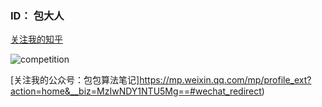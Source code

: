 ### ID： 包大人

[关注我的知乎](https://www.zhihu.com/people/bao-bao-12-67)

![competition](https://road-to-kaggle-grandmaster.vercel.app/api/badges/baomengjiao/competition)

[关注我的公众号：包包算法笔记]https://mp.weixin.qq.com/mp/profile_ext?action=home&__biz=MzIwNDY1NTU5Mg==#wechat_redirect)
